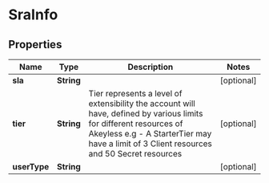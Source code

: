 

# SraInfo


## Properties

| Name | Type | Description | Notes |
|------------ | ------------- | ------------- | -------------|
|**sla** | **String** |  |  [optional] |
|**tier** | **String** | Tier represents a level of extensibility the account will have, defined by various limits for different resources of Akeyless e.g - A StarterTier may have a limit of 3 Client resources and 50 Secret resources |  [optional] |
|**userType** | **String** |  |  [optional] |



